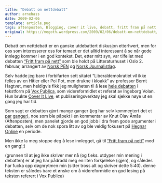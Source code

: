 ```yaml
---
title: "Debatt om nettdebatt"
author: arnehass
date: 2009-02-06
template: article.pug
tags: aftenposten, Blogging, cover it live, debatt, fritt fram på nett, hagtvet, hegnar online, Internett, knut olav åmås, Media, norge, norsk journalistlag, norsk pen, vox publica
original: https://megoth.wordpress.com/2009/02/06/debatt-om-nettdebatt/
---
```


<p>Debatt om nettdebatt er en ganske utdebattert diskusjon etterhvert, men for oss som interesserer oss for temaet er det alltid interessant å se når gode innlegg kommer i en god kontekst. Det, etter mitt syn, var tilfellet med debatten <a href="http://agorakalender.origo.no/-/event/show/52096_fritt-fram-paa-nett#comment-699891">“Fritt fram på nett”</a> som ble holdt på Litteraturhuset i Oslo 2. februar, arrangert av <a href="http://www.norskpen.no/php/">Norsk PEN</a> og <a href="http://www.nj.no/">Norsk Journalistlag</a>.</p>
<span class="more"></span>
<p>Selv hadde jeg bare i forbifarten sett sitatet “Liberaldemokratiet vil ikke felles av en Hitler eller Pol Pot, men drukne i kloakk” av professor Bernt Hagtvet, men heldigvis fikk jeg muligheten til å lese <a href="http://voxpublica.no/2009/02/debatt-om-nettdebatt-en-dokumentasjon/">hele debatten</a> i tekstform på <a href="http://voxpublica.no/">Vox Publica</a>, som videreformidlet et referat av Ingeborg Volan. Hun brukte <a href="http://www.coveritlive.com/">Cover It Live</a>, et publiseringsverktøy jeg skal sjekke nøye ut en gang jeg har tid.</p>
<p>Som sagt er debatten gjort mange ganger (jeg har selv kommentert det et <a href="http://megoth.wordpress.com/2007/04/22/nettforum-for-fall/">par</a> <a href="http://megoth.wordpress.com/2007/03/19/medias-makt-og-ansvar/">ganger</a>), noe som ble påpekt  i en kommentar av Knut Olav Åmås (Aftenposten), men panelet gjorde en god jobb i dra frem gode argumenter i debatten, selv om de nok spora litt av og ble veldig fokusert på <a href="http://forum.hegnar.no/">Hegnar Online</a> en periode.</p>
<p>Men ikke la meg stoppe deg å lese innlegget, gå til <a href="http://agorakalender.origo.no/-/event/show/52096_fritt-fram-paa-nett#comment-699891">“Fritt fram på nett”</a> med en gang!;)</p>
<p>(grunnen til at jeg ikke skriver mer nå (og f.eks. utdyper min mening i debatten) er at jeg har pådradd meg en liten forkjølelse (igjen), og således har fucka opp døgnrytmen min (sitter tross alt og skriver dette 5:40). denne teksten er således bare et ønske om å videreformidle en god lesing på teksten referert i Vox Publica)</p>
